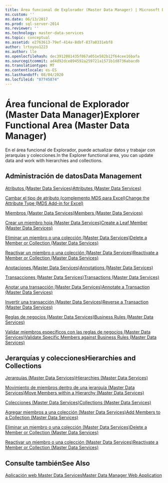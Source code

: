 ```yaml
---
title: Área funcional de Explorador (Master Data Manager) | Microsoft Docs
ms.custom: ''
ms.date: 06/13/2017
ms.prod: sql-server-2014
ms.reviewer: ''
ms.technology: master-data-services
ms.topic: conceptual
ms.assetid: e2763613-79ef-414a-8dbf-837a0331ebf8
author: lrtoyou1223
ms.author: lle
ms.openlocfilehash: dec3912081435f867a051e582b12f64cee16bafa
ms.sourcegitcommit: ad4d92dce894592a259721a1571b1d8736abacdb
ms.translationtype: MT
ms.contentlocale: es-ES
ms.lasthandoff: 08/04/2020
ms.locfileid: "87745874"
---
```

# <a name="explorer-functional-area-master-data-manager"></a><span data-ttu-id="0e506-102">Área funcional de Explorador (Master Data Manager)</span><span class="sxs-lookup"><span data-stu-id="0e506-102">Explorer Functional Area (Master Data Manager)</span></span>
  <span data-ttu-id="0e506-103">En el área funcional de Explorador, puede actualizar datos y trabajar con jerarquías y colecciones.</span><span class="sxs-lookup"><span data-stu-id="0e506-103">In the Explorer functional area, you can update data and work with hierarchies and collections.</span></span>  
  
## <a name="data-management"></a><span data-ttu-id="0e506-104">Administración de datos</span><span class="sxs-lookup"><span data-stu-id="0e506-104">Data Management</span></span>  
 [<span data-ttu-id="0e506-105">Atributos &#40;Master Data Services&#41;</span><span class="sxs-lookup"><span data-stu-id="0e506-105">Attributes &#40;Master Data Services&#41;</span></span>](attributes-master-data-services.md)  
  
 [<span data-ttu-id="0e506-106">Cambar el tipo de atributo &#40;complemento MDS para Excel&#41;</span><span class="sxs-lookup"><span data-stu-id="0e506-106">Change the Attribute Type &#40;MDS Add-in for Excel&#41;</span></span>](microsoft-excel-add-in/change-the-attribute-type-mds-add-in-for-excel.md)  
  
 [<span data-ttu-id="0e506-107">Miembros &#40;Master Data Services&#41;</span><span class="sxs-lookup"><span data-stu-id="0e506-107">Members &#40;Master Data Services&#41;</span></span>](../../2014/master-data-services/members-master-data-services.md)  
  
 [<span data-ttu-id="0e506-108">Crear un miembro hoja &#40;Master Data Services&#41;</span><span class="sxs-lookup"><span data-stu-id="0e506-108">Create a Leaf Member &#40;Master Data Services&#41;</span></span>](../../2014/master-data-services/create-a-leaf-member-master-data-services.md)  
  
 [<span data-ttu-id="0e506-109">Eliminar un miembro o una colección &#40;Master Data Services&#41;</span><span class="sxs-lookup"><span data-stu-id="0e506-109">Delete a Member or Collection &#40;Master Data Services&#41;</span></span>](../../2014/master-data-services/delete-a-member-or-collection-master-data-services.md)  
  
 [<span data-ttu-id="0e506-110">Reactivar un miembro o una colección &#40;Master Data Services&#41;</span><span class="sxs-lookup"><span data-stu-id="0e506-110">Reactivate a Member or Collection &#40;Master Data Services&#41;</span></span>](../../2014/master-data-services/reactivate-a-member-or-collection-master-data-services.md)  
  
 [<span data-ttu-id="0e506-111">Anotaciones &#40;Master Data Services&#41;</span><span class="sxs-lookup"><span data-stu-id="0e506-111">Annotations &#40;Master Data Services&#41;</span></span>](../../2014/master-data-services/annotations-master-data-services.md)  
  
 [<span data-ttu-id="0e506-112">Transacciones &#40;Master Data Services&#41;</span><span class="sxs-lookup"><span data-stu-id="0e506-112">Transactions &#40;Master Data Services&#41;</span></span>](../../2014/master-data-services/transactions-master-data-services.md)  
  
 [<span data-ttu-id="0e506-113">Anotar una transacción &#40;Master Data Services&#41;</span><span class="sxs-lookup"><span data-stu-id="0e506-113">Annotate a Transaction &#40;Master Data Services&#41;</span></span>](../../2014/master-data-services/annotate-a-transaction-master-data-services.md)  
  
 [<span data-ttu-id="0e506-114">Invertir una transacción &#40;Master Data Services&#41;</span><span class="sxs-lookup"><span data-stu-id="0e506-114">Reverse a Transaction &#40;Master Data Services&#41;</span></span>](../../2014/master-data-services/reverse-a-transaction-master-data-services.md)  
  
 [<span data-ttu-id="0e506-115">Reglas de negocios &#40;Master Data Services&#41;</span><span class="sxs-lookup"><span data-stu-id="0e506-115">Business Rules &#40;Master Data Services&#41;</span></span>](../../2014/master-data-services/business-rules-master-data-services.md)  
  
 [<span data-ttu-id="0e506-116">Validar miembros específicos con las reglas de negocios &#40;Master Data Services&#41;</span><span class="sxs-lookup"><span data-stu-id="0e506-116">Validate Specific Members against Business Rules &#40;Master Data Services&#41;</span></span>](../../2014/master-data-services/validate-specific-members-against-business-rules-master-data-services.md)  
  
## <a name="hierarchies-and-collections"></a><span data-ttu-id="0e506-117">Jerarquías y colecciones</span><span class="sxs-lookup"><span data-stu-id="0e506-117">Hierarchies and Collections</span></span>  
 [<span data-ttu-id="0e506-118">Jerarquías &#40;Master Data Services&#41;</span><span class="sxs-lookup"><span data-stu-id="0e506-118">Hierarchies &#40;Master Data Services&#41;</span></span>](../../2014/master-data-services/hierarchies-master-data-services.md)  
  
 [<span data-ttu-id="0e506-119">Movimiento de miembros dentro de una jerarquía &#40;Master Data Services&#41;</span><span class="sxs-lookup"><span data-stu-id="0e506-119">Move Members within a Hierarchy &#40;Master Data Services&#41;</span></span>](../../2014/master-data-services/move-members-within-a-hierarchy-master-data-services.md)  
  
 [<span data-ttu-id="0e506-120">Colecciones &#40;Master Data Services&#41;</span><span class="sxs-lookup"><span data-stu-id="0e506-120">Collections &#40;Master Data Services&#41;</span></span>](../../2014/master-data-services/collections-master-data-services.md)  
  
 [<span data-ttu-id="0e506-121">Agregar miembros a una colección &#40;Master Data Services&#41;</span><span class="sxs-lookup"><span data-stu-id="0e506-121">Add Members to a Collection &#40;Master Data Services&#41;</span></span>](../../2014/master-data-services/add-members-to-a-collection-master-data-services.md)  
  
 [<span data-ttu-id="0e506-122">Eliminar un miembro o una colección &#40;Master Data Services&#41;</span><span class="sxs-lookup"><span data-stu-id="0e506-122">Delete a Member or Collection &#40;Master Data Services&#41;</span></span>](../../2014/master-data-services/delete-a-member-or-collection-master-data-services.md)  
  
 [<span data-ttu-id="0e506-123">Reactivar un miembro o una colección &#40;Master Data Services&#41;</span><span class="sxs-lookup"><span data-stu-id="0e506-123">Reactivate a Member or Collection &#40;Master Data Services&#41;</span></span>](../../2014/master-data-services/reactivate-a-member-or-collection-master-data-services.md)  
  
## <a name="see-also"></a><span data-ttu-id="0e506-124">Consulte también</span><span class="sxs-lookup"><span data-stu-id="0e506-124">See Also</span></span>  
 [<span data-ttu-id="0e506-125">Aplicación web Master Data Services</span><span class="sxs-lookup"><span data-stu-id="0e506-125">Master Data Manager Web Application</span></span>](../../2014/master-data-services/master-data-manager-web-application.md)  
  
  

